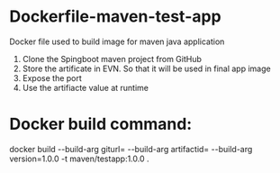 # Dockerfile-maven-test-app
Docker file used to build image for maven java application
1. Clone the Spingboot maven project from GitHub
2. Store the artificate in EVN. So that it will be used in final app image
3. Expose the port
4. Use the artifiacte value at runtime

Docker build command:
=====================

docker build --build-arg giturl=<maven-git-url> --build-arg artifactid=<artifactId> --build-arg version=1.0.0 -t maven/testapp:1.0.0 .